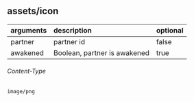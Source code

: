 ## assets/icon

| arguments | description                  | optional |
|:----------|:-----------------------------|----------|
| partner   | partner id                   | false    |
| awakened  | Boolean, partner is awakened | true     |

###### Content-Type

```
image/png
```